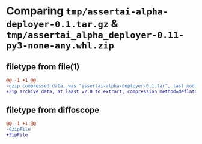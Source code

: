 # Comparing `tmp/assertai-alpha-deployer-0.1.tar.gz` & `tmp/assertai_alpha_deployer-0.11-py3-none-any.whl.zip`

## filetype from file(1)

```diff
@@ -1 +1 @@
-gzip compressed data, was "assertai-alpha-deployer-0.1.tar", last modified: Mon Apr 29 13:07:15 2024, max compression
+Zip archive data, at least v2.0 to extract, compression method=deflate
```

## filetype from diffoscope

```diff
@@ -1 +1 @@
-GzipFile
+ZipFile
```

